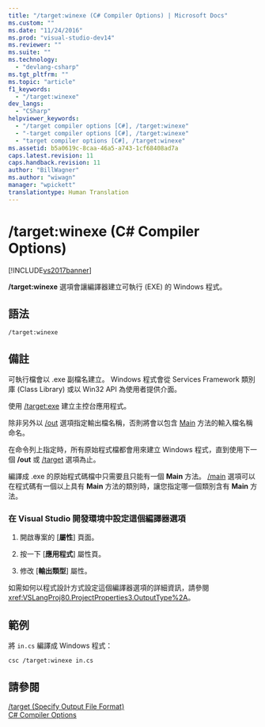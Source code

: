 ```yaml
---
title: "/target:winexe (C# Compiler Options) | Microsoft Docs"
ms.custom: ""
ms.date: "11/24/2016"
ms.prod: "visual-studio-dev14"
ms.reviewer: ""
ms.suite: ""
ms.technology: 
  - "devlang-csharp"
ms.tgt_pltfrm: ""
ms.topic: "article"
f1_keywords: 
  - "/target:winexe"
dev_langs: 
  - "CSharp"
helpviewer_keywords: 
  - "/target compiler options [C#], /target:winexe"
  - "-target compiler options [C#], /target:winexe"
  - "target compiler options [C#], /target:winexe"
ms.assetid: b5a0619c-8caa-46a5-a743-1cf68408ad7a
caps.latest.revision: 11
caps.handback.revision: 11
author: "BillWagner"
ms.author: "wiwagn"
manager: "wpickett"
translationtype: Human Translation
---
```

# /target:winexe (C# Compiler Options)
[!INCLUDE[vs2017banner](../../../csharp/includes/vs2017banner.md)]

**\/target:winexe** 選項會讓編譯器建立可執行 \(EXE\) 的 Windows 程式。  
  
## 語法  
  
```  
/target:winexe  
```  
  
## 備註  
 可執行檔會以 .exe 副檔名建立。  Windows 程式會從 Services Framework 類別庫 \(Class Library\) 或以 Win32 API 為使用者提供介面。  
  
 使用 [\/target:exe](../../../csharp/language-reference/compiler-options/target-exe-compiler-option.md) 建立主控台應用程式。  
  
 除非另外以 [\/out](../../../csharp/language-reference/compiler-options/out-compiler-option.md) 選項指定輸出檔名稱，否則將會以包含 [Main](../../../csharp/programming-guide/main-and-command-args/main-and-command-line-arguments.md) 方法的輸入檔名稱命名。  
  
 在命令列上指定時，所有原始程式檔都會用來建立 Windows 程式，直到使用下一個 **\/out** 或 [\/target](../../../csharp/language-reference/compiler-options/target-compiler-option.md) 選項為止。  
  
 編譯成 .exe 的原始程式碼檔中只需要且只能有一個 **Main** 方法。  [\/main](../../../csharp/language-reference/compiler-options/main-compiler-option.md) 選項可以在程式碼有一個以上具有 **Main** 方法的類別時，讓您指定哪一個類別含有 **Main** 方法。  
  
### 在 Visual Studio 開發環境中設定這個編譯器選項  
  
1.  開啟專案的 \[**屬性**\] 頁面。  
  
2.  按一下 \[**應用程式**\] 屬性頁。  
  
3.  修改 \[**輸出類型**\] 屬性。  
  
 如需如何以程式設計方式設定這個編譯器選項的詳細資訊，請參閱 <xref:VSLangProj80.ProjectProperties3.OutputType%2A>。  
  
## 範例  
 將 `in.cs` 編譯成 Windows 程式：  
  
```  
csc /target:winexe in.cs  
```  
  
## 請參閱  
 [\/target \(Specify Output File Format\)](../../../csharp/language-reference/compiler-options/target-compiler-option.md)   
 [C\# Compiler Options](../../../csharp/language-reference/compiler-options/index.md)